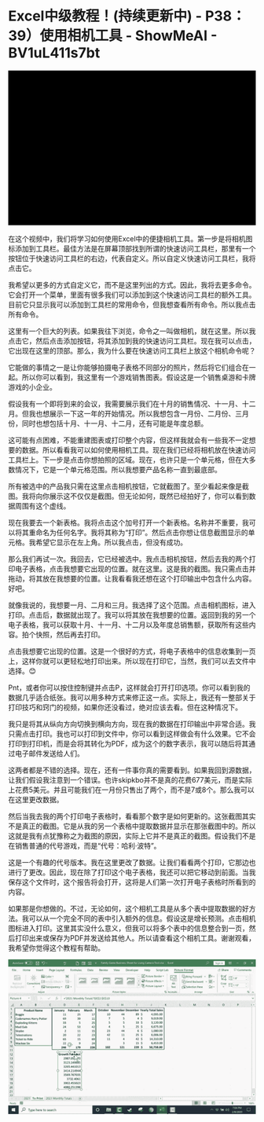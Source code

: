 # Excel中级教程！(持续更新中) - P38：39）使用相机工具 - ShowMeAI - BV1uL411s7bt

![](img/5ec5103a1cf499f8dd83c32f399cce33_0.png)

在这个视频中，我们将学习如何使用Excel中的便捷相机工具。第一步是将相机图标添加到工具栏。最佳方法是在屏幕顶部找到所谓的快速访问工具栏，那里有一个按钮位于快速访问工具栏的右边，代表自定义。所以自定义快速访问工具栏，我将点击它。

我希望以更多的方式自定义它，而不是这里列出的方式。因此，我将去更多命令。它会打开一个菜单，里面有很多我们可以添加到这个快速访问工具栏的额外工具。目前它只显示我可以添加到工具栏的常用命令，但我想查看所有命令。所以我点击所有命令。

这里有一个巨大的列表。如果我往下浏览，命令之一叫做相机，就在这里。所以我点击它，然后点击添加按钮，将其添加到我的快速访问工具栏。现在我可以点击，它出现在这里的顶部。那么，我为什么要在快速访问工具栏上放这个相机命令呢？

它能做的事情之一是让你能够拍摄电子表格不同部分的照片，然后将它们组合在一起。所以你可以看到，我这里有一个游戏销售图表。假设这是一个销售桌游和卡牌游戏的小企业。

假设我有一个即将到来的会议，我需要展示我们在十月的销售情况、十一月、十二月。但我也想展示一下这一年的开始情况。所以我想包含一月份、二月份、三月份，同时也想包括十月、十一月、十二月，还有可能是年度总额。

这可能有点困难，不能重建图表或打印整个内容，但这样我就会有一些我不一定想要的数据。所以看看我可以如何使用相机工具。现在我们已经将相机放在快速访问工具栏上。下一步是点击你想拍照的区域。现在，也许只是一个单元格，但在大多数情况下，它是一个单元格范围。所以我想要产品名称一直到最底部。

所有被选中的产品我只需在这里点击相机按钮，它就截图了。至少看起来像是截图。我将向你展示这不仅仅是截图。但无论如何，既然已经拍好了，你可以看到数据周围有这个虚线。

现在我要去一个新表格。我将点击这个加号打开一个新表格。名称并不重要，我可以将其重命名为任何名字。我将其称为“打印”。然后点击你想让信息截图显示的单元格。我希望它显示在左上角。所以我点击，但没有成功。

那么我们再试一次。我回去，它已经被选中。我点击相机按钮，然后去我的两个打印电子表格，点击我想要它出现的位置。就在这里。这是我的截图。我只需点击并拖动，将其放在我想要的位置。让我看看我还想在这个打印输出中包含什么内容。好吧。

就像我说的，我想要一月、二月和三月。我选择了这个范围。点击相机图标，进入打印。点击后，数据就出现了。我可以将其放在我想要的位置。返回到我的另一个电子表格，我可以获取十月、十一月、十二月以及年度总销售额，获取所有这些内容。拍个快照，然后再去打印。

点击我想要它出现的位置。这是一个很好的方式，将电子表格中的信息收集到一页上，这样你就可以更轻松地打印出来。所以现在打印它，当然，我们可以去文件中选择。😊

Pnt，或者你可以按住控制键并点击P，这样就会打开打印选项。你可以看到我的数据几乎适合纸张。我可以用多种方式来修正这一点。实际上，我还有一整部关于打印技巧和窍门的视频，如果你还没看过，绝对应该去看。但在这种情况下。

我只是将其从纵向方向切换到横向方向，现在我的数据在打印输出中非常合适。我只需点击打印。我也可以打印到文件中，你可以看到这样做会有什么效果。它不会打印到打印机，而是会将其转化为PDF，成为这个的数字表示，我可以随后将其通过电子邮件发送给人们。

这两者都是不错的选择。现在，还有一件事你真的需要看到。如果我回到源数据，让我们假设我注意到一个错误。也许skipkbo并不是真的花费677美元，而是实际上花费5美元。并且可能我们在一月份只售出了两个，而不是7或8个。那么我可以在这里更改数据。

然后当我去我的两个打印电子表格时，看看那个数字是如何更新的。这张截图其实不是真正的截图。它是从我的另一个表格中提取数据并显示在那张截图中的。所以这就是我有点犹豫称之为截图的原因，实际上它并不是真正的截图。假设我们不是在销售普通的代号游戏，而是“代号：哈利·波特”。

这是一个有趣的代号版本。我在这里更改了数据。让我们看看两个打印，它那边也进行了更改。因此，现在除了打印这个电子表格，我还可以把它移动到前面。当我保存这个文件时，这个报告将会打开，这将是人们第一次打开电子表格时所看到的内容。

如果那是你想做的。不过，无论如何，这个相机工具是从多个表中提取数据的好方法。我可以从一个完全不同的表中引入额外的信息。假设这是增长预测。点击相机图标进入打印。这里其实没什么意义，但我可以将多个表中的信息整合到一页，然后打印出来或保存为PDF并发送给其他人。所以请查看这个相机工具。谢谢观看，我希望你觉得这个教程有帮助。

![](img/5ec5103a1cf499f8dd83c32f399cce33_2.png)
